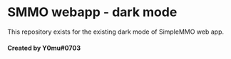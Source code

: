 # SMMO webapp - dark mode
This repository exists for the existing dark mode of SimpleMMO web app.
#### Created by Y0mu#0703


